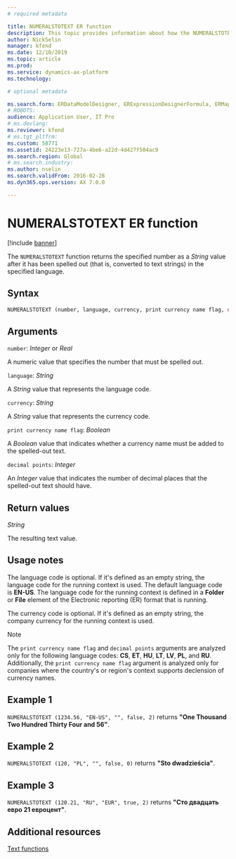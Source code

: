```yaml
---
# required metadata

title: NUMERALSTOTEXT ER function
description: This topic provides information about how the NUMERALSTOTEXT Electronic reporting (ER) function is used.
author: NickSelin
manager: kfend
ms.date: 12/10/2019
ms.topic: article
ms.prod: 
ms.service: dynamics-ax-platform
ms.technology: 

# optional metadata

ms.search.form: ERDataModelDesigner, ERExpressionDesignerFormula, ERMappedFormatDesigner, ERModelMappingDesigner
# ROBOTS: 
audience: Application User, IT Pro
# ms.devlang: 
ms.reviewer: kfend
# ms.tgt_pltfrm: 
ms.custom: 58771
ms.assetid: 24223e13-727a-4be6-a22d-4d427f504ac9
ms.search.region: Global
# ms.search.industry: 
ms.author: nselin
ms.search.validFrom: 2016-02-28
ms.dyn365.ops.version: AX 7.0.0

---
```


# NUMERALSTOTEXT ER function

[!include [banner](../includes/banner.md)]

The `NUMERALSTOTEXT` function returns the specified number as a *String* value after it has been spelled out (that is, converted to text strings) in the specified language.

## Syntax

```vb
NUMERALSTOTEXT (number, language, currency, print currency name flag, decimal points)
```

## Arguments

`number`: *Integer* or *Real*

A numeric value that specifies the number that must be spelled out.

`language`: *String*

A *String* value that represents the language code.

`currency`: *String*

A *String* value that represents the currency code.

`print currency name flag`: *Boolean*

A *Boolean* value that indicates whether a currency name must be added to the spelled-out text.

`decimal points`: *Integer*

An *Integer* value that indicates the number of decimal places that the spelled-out text should have.

## Return values

*String*

The resulting text value.

## Usage notes

The language code is optional. If it's defined as an empty string, the language code for the running context is used. The default language code is **EN-US**. The language code for the running context is defined in a **Folder** or **File** element of the Electronic reporting (ER) format that is running.

The currency code is optional. If it's defined as an empty string, the company currency for the running context is used.

> [!NOTE] 
> The `print currency name flag` and `decimal points` arguments are analyzed only for the following language codes: **CS**, **ET**, **HU**, **LT**, **LV**, **PL**, and **RU**. Additionally, the `print currency name flag` argument is analyzed only for companies where the country's or region's context supports declension of currency names.

## Example 1

`NUMERALSTOTEXT (1234.56, "EN-US", "", false, 2)` returns **"One Thousand Two Hundred Thirty Four and 56"**.

## Example 2

`NUMERALSTOTEXT (120, "PL", "", false, 0)` returns **"Sto dwadzieścia"**. 

## Example 3

`NUMERALSTOTEXT (120.21, "RU", "EUR", true, 2)` returns **"Сто двадцать евро 21 евроцент"**.

## Additional resources

[Text functions](er-functions-category-text.md)
